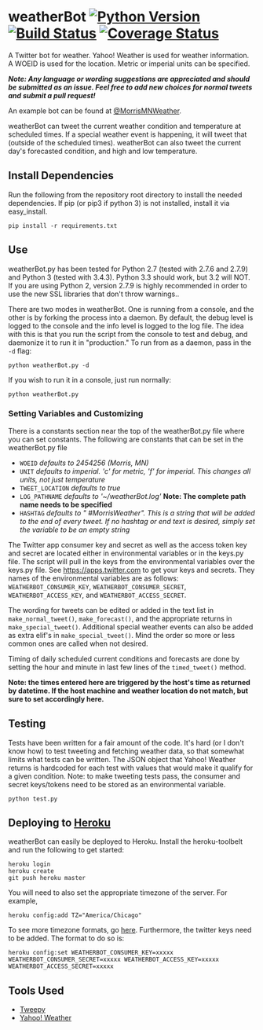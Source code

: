# weatherBot [![Python Version](https://img.shields.io/badge/python-2.7%2C%203.3%2C%203.4-blue.svg)](https://www.python.org) [![Build Status](https://travis-ci.org/bman4789/weatherBot.svg?branch=master)](https://travis-ci.org/bman4789/weatherBot) [![Coverage Status](https://coveralls.io/repos/bman4789/weatherBot/badge.svg?branch=master)](https://coveralls.io/r/bman4789/weatherBot?branch=master)
A Twitter bot for weather. Yahoo! Weather is used for weather information. A WOEID is used for the location. Metric or imperial units can be specified.

_**Note: Any language or wording suggestions are appreciated and should be submitted as an issue. Feel free to add new choices for normal tweets and submit a pull request!**_

An example bot can be found at [@MorrisMNWeather](https://twitter.com/MorrisMNWeather).

weatherBot can tweet the current weather condition and temperature at scheduled times. If a special weather event is happening, it will tweet that (outside of the scheduled times). weatherBot can also tweet the current day's forecasted condition, and high and low temperature.

## Install Dependencies
Run the following from the repository root directory to install the needed dependencies. If pip (or pip3 if python 3) is not installed, install it via easy_install.
```shell
pip install -r requirements.txt
```

## Use
weatherBot.py has been tested for Python 2.7 (tested with 2.7.6 and 2.7.9) and Python 3 (tested with 3.4.3). Python 3.3 should work, but 3.2 will NOT. If you are using Python 2, version 2.7.9 is highly recommended in order to use the new SSL libraries that don't throw warnings..

There are two modes in weatherBot. One is running from a console, and the other is by forking the process into a daemon. By default, the debug level is logged to the console and the info level is logged to the log file. The idea with this is that you run the script from the console to test and debug, and daemonize it to run it in "production." To run from as a daemon, pass in the `-d` flag:
```shell
python weatherBot.py -d
```
If you wish to run it in a console, just run normally:
```shell
python weatherBot.py
```

### Setting Variables and Customizing
There is a constants section near the top of the weatherBot.py file where you can set constants. The following are constants that can be set in the weatherBot.py file
* `WOEID` *defaults to 2454256 (Morris, MN)*
* `UNIT` *defaults to imperial. 'c' for metric, 'f' for imperial. This changes all units, not just temperature*
* `TWEET_LOCATION` *defaults to true*
* `LOG_PATHNAME` *defaults to '~/weatherBot.log'* **Note: The complete path name needs to be specified**
* `HASHTAG` *defaults to " #MorrisWeather". This is a string that will be added to the end of every tweet. If no hashtag or end text is desired, simply set the variable to be an empty string*


The Twitter app consumer key and secret as well as the access token key and secret are located either in environmental variables or in the keys.py file. The script will pull in the keys from the environmental variables over the keys.py file. See https://apps.twitter.com to get your keys and secrets.
They names of the environmental variables are as follows: `WEATHERBOT_CONSUMER_KEY`, `WEATHERBOT_CONSUMER_SECRET`, `WEATHERBOT_ACCESS_KEY`, and `WEATHERBOT_ACCESS_SECRET`.

The wording for tweets can be edited or added in the text list in `make_normal_tweet()`, `make_forecast()`, and the appropriate returns in `make_special_tweet()`. Additional special weather events can also be added as extra elif's in `make_special_tweet()`. Mind the order so more or less common ones are called when not desired.

Timing of daily scheduled current conditions and forecasts are done by setting the hour and minute in last few lines of the `timed_tweet()` method.

**Note: the times entered here are triggered by the host's time as returned by datetime. If the host machine and weather location do not match, but sure to set accordingly here.**

## Testing
Tests have been written for a fair amount of the code. It's hard (or I don't know how) to test tweeting and fetching weather data, so that somewhat limits what tests can be written. The JSON object that Yahoo! Weather returns is hardcoded for each test with values that would make it qualify for a given condition. Note: to make tweeting tests pass, the consumer and secret keys/tokens need to be stored as an environmental variable.
```shell
python test.py
```

## Deploying to [Heroku](https://www.heroku.com/)
weatherBot can easily be deployed to Heroku. Install the heroku-toolbelt and run the following to get started:
```shell
heroku login
heroku create
git push heroku master
```
You will need to also set the appropriate timezone of the server. For example,
```shell
heroku config:add TZ="America/Chicago"
```
To see  more timezone formats, go [here](http://en.wikipedia.org/wiki/List_of_tz_database_time_zones).
Furthermore, the twitter keys need to be added. The format to do so is:
```shell
heroku config:set WEATHERBOT_CONSUMER_KEY=xxxxx WEATHERBOT_CONSUMER_SECRET=xxxxx WEATHERBOT_ACCESS_KEY=xxxxx WEATHERBOT_ACCESS_SECRET=xxxxx
```

## Tools Used
* [Tweepy](https://github.com/tweepy/tweepy)
* [Yahoo! Weather](https://developer.yahoo.com/weather/)
